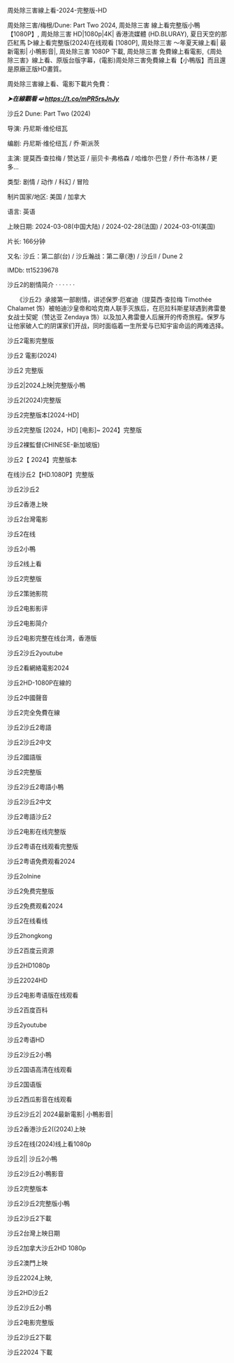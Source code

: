 周处除三害線上看-2024-完整版-HD

周处除三害/梅根/Dune: Part Two 2024, 周处除三害 線上看完整版小鴨【1080P】, 周处除三害 HD|1080p|4K| 香港流媒體 (HD.BLURAY), 夏日天空的那匹紅馬 ▷線上看完整版(2024)在线观看 [1080P], 周处除三害 ～年夏天線上看| 最新電影| 小鴨影音|, 周处除三害 1080P 下載, 周处除三害 免費線上看電影,《周处除三害》線上看、原版台版字幕，(電影)周处除三害免費線上看【小鴨版】而且還是原廠正版HD畫質。

周处除三害線上看、電影下載片免費：

<p><b><I>➤在線觀看 ➫️ <a href="https://t.co/mPR5rsJnJy" rel="noopener">https://t.co/mPR5rsJnJy</a></I></b></p>

沙丘2 Dune: Part Two (2024)

导演: 丹尼斯·维伦纽瓦

编剧: 丹尼斯·维伦纽瓦 / 乔·斯派茨

主演: 提莫西·查拉梅 / 赞达亚 / 丽贝卡·弗格森 / 哈维尔·巴登 / 乔什·布洛林 / 更多...

类型: 剧情 / 动作 / 科幻 / 冒险

制片国家/地区: 美国 / 加拿大

语言: 英语

上映日期: 2024-03-08(中国大陆) / 2024-02-28(法国) / 2024-03-01(美国)

片长: 166分钟

又名: 沙丘：第二部(台) / 沙丘瀚战：第二章(港) / 沙丘II / Dune 2

IMDb: tt15239678

沙丘2的剧情简介 · · · · · ·

　　《沙丘2》承接第一部剧情，讲述保罗·厄崔迪（提莫西·查拉梅 Timothée Chalamet 饰）被帕迪沙皇帝和哈克南人联手灭族后，在厄拉科斯星球遇到弗雷曼女战士契妮（赞达亚 Zendaya 饰）以及加入弗雷曼人后展开的传奇旅程。保罗与让他家破人亡的阴谋家们开战，同时面临着一生所爱与已知宇宙命运的两难选择。

沙丘2電影完整版

沙丘2 電影(2024)

沙丘2 完整版

沙丘2|2024上映|完整版小鴨

沙丘2(2024)完整版

沙丘2完整版本[2024-HD]

沙丘2完整版 [2024，HD] [电影]~ 2024】完整版

沙丘2裸監督(CHINESE-新加坡版)

沙丘2【 2024】完整版本

在线沙丘2【HD.1080P】完整版

沙丘2沙丘2

沙丘2香港上映

沙丘2台灣電影

沙丘2在线

沙丘2小鴨

沙丘2线上看

沙丘2完整版

沙丘2策驰影院

沙丘2电影影评

沙丘2电影简介

沙丘2电影完整在线台湾，香港版

沙丘2沙丘2youtube

沙丘2看網絡電影2024

沙丘2HD-1080P在線的

沙丘2中國聲音

沙丘2完全免費在線

沙丘2沙丘2粵語

沙丘2沙丘2中文

沙丘2國語版

沙丘2完整版

沙丘2沙丘2粵語小鴨

沙丘2沙丘2中文

沙丘2粵語沙丘2

沙丘2电影在线完整版

沙丘2粤语在线观看完整版

沙丘2粤语免费观看2024

沙丘2olnine

沙丘2免费完整版

沙丘2免费观看2024

沙丘2在线看线

沙丘2hongkong

沙丘2百度云资源

沙丘2HD1080p

沙丘22024HD

沙丘2电影粤语版在线观看

沙丘2百度百科

沙丘2youtube

沙丘2粤语HD

沙丘2沙丘2小鴨

沙丘2国语高清在线观看

沙丘2国语版

沙丘2西瓜影音在线观看

沙丘2沙丘2| 2024最新電影| 小鴨影音|

沙丘2香港沙丘2((2024)上映

沙丘2在线(2024)线上看1080p

沙丘2|| 沙丘2小鴨

沙丘2沙丘2小鴨影音

沙丘2完整版本

沙丘2沙丘2完整版小鴨

沙丘2沙丘2下載

沙丘2台灣上映日期

沙丘2加拿大沙丘2HD 1080p

沙丘2澳門上映

沙丘22024上映,

沙丘2HD沙丘2

沙丘2沙丘2小鴨

沙丘2电影完整版

沙丘2沙丘2下載

沙丘22024 下載 
